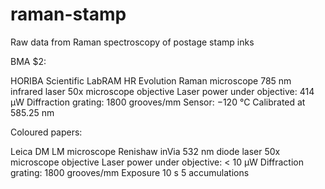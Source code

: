 # raman-stamp
Raw data from Raman spectroscopy of postage stamp inks


BMA $2:

HORIBA Scientific LabRAM HR Evolution Raman microscope
785 nm infrared laser
50x microscope objective
Laser power under objective: 414 μW
Diffraction grating: 1800 grooves/mm
Sensor: −120 °C
Calibrated at 585.25 nm


Coloured papers:

Leica DM LM microscope
Renishaw inVia
532 nm diode laser
50x microscope objective
Laser power under objective: < 10 μW
Diffraction grating: 1800 grooves/mm
Exposure 10 s
5 accumulations
